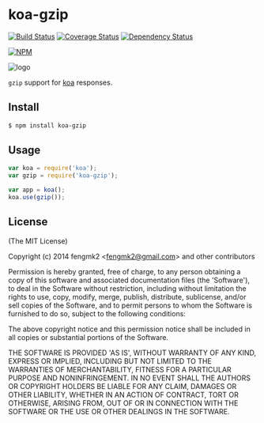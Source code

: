 koa-gzip
=======

[![Build Status](https://secure.travis-ci.org/fengmk2/koa-gzip.png)](http://travis-ci.org/fengmk2/koa-gzip) [![Coverage Status](https://coveralls.io/repos/fengmk2/koa-gzip/badge.png)](https://coveralls.io/r/fengmk2/koa-gzip) [![Dependency Status](https://gemnasium.com/fengmk2/koa-gzip.png)](https://gemnasium.com/fengmk2/koa-gzip)

[![NPM](https://nodei.co/npm/koa-gzip.png?downloads=true&stars=true)](https://nodei.co/npm/koa-gzip/)

![logo](https://raw.github.com/fengmk2/koa-gzip/master/logo.png)

`gzip` support for [koa](https://github.com/koajs/koa) responses.

## Install

```bash
$ npm install koa-gzip
```

## Usage

```js
var koa = require('koa');
var gzip = require('koa-gzip');

var app = koa();
koa.use(gzip());
```

## License

(The MIT License)

Copyright (c) 2014 fengmk2 &lt;fengmk2@gmail.com&gt; and other contributors

Permission is hereby granted, free of charge, to any person obtaining
a copy of this software and associated documentation files (the
'Software'), to deal in the Software without restriction, including
without limitation the rights to use, copy, modify, merge, publish,
distribute, sublicense, and/or sell copies of the Software, and to
permit persons to whom the Software is furnished to do so, subject to
the following conditions:

The above copyright notice and this permission notice shall be
included in all copies or substantial portions of the Software.

THE SOFTWARE IS PROVIDED 'AS IS', WITHOUT WARRANTY OF ANY KIND,
EXPRESS OR IMPLIED, INCLUDING BUT NOT LIMITED TO THE WARRANTIES OF
MERCHANTABILITY, FITNESS FOR A PARTICULAR PURPOSE AND NONINFRINGEMENT.
IN NO EVENT SHALL THE AUTHORS OR COPYRIGHT HOLDERS BE LIABLE FOR ANY
CLAIM, DAMAGES OR OTHER LIABILITY, WHETHER IN AN ACTION OF CONTRACT,
TORT OR OTHERWISE, ARISING FROM, OUT OF OR IN CONNECTION WITH THE
SOFTWARE OR THE USE OR OTHER DEALINGS IN THE SOFTWARE.
